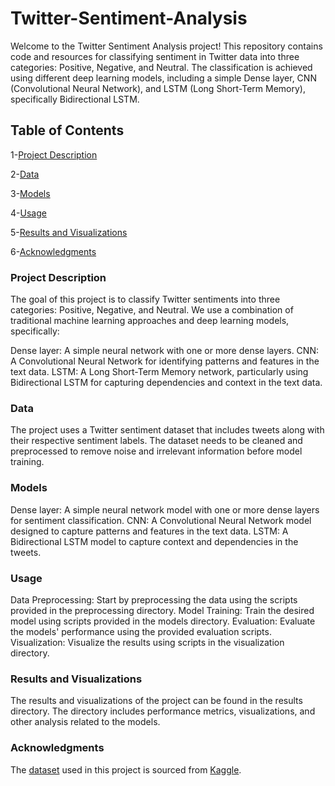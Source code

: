 # Twitter-Sentiment-Analysis
Welcome to the Twitter Sentiment Analysis project! This repository contains code and resources for classifying sentiment in Twitter data into three categories: Positive, Negative, and Neutral. The classification is achieved using different deep learning models, including a simple Dense layer, CNN (Convolutional Neural Network), and LSTM (Long Short-Term Memory), specifically Bidirectional LSTM.
## Table of Contents

1-[Project Description](#project-description)

2-[Data](#data)

3-[Models](#models)

4-[Usage](#usage)

5-[Results and Visualizations](#results-and-visualizations)

6-[Acknowledgments](#acknowledgments)

### Project Description
The goal of this project is to classify Twitter sentiments into three categories: Positive, Negative, and Neutral. We use a combination of traditional machine learning approaches and deep learning models, specifically:

Dense layer: A simple neural network with one or more dense layers.
CNN: A Convolutional Neural Network for identifying patterns and features in the text data.
LSTM: A Long Short-Term Memory network, particularly using Bidirectional LSTM for capturing dependencies and context in the text data.

### Data
The project uses a Twitter sentiment dataset that includes tweets along with their respective sentiment labels. The dataset needs to be cleaned and preprocessed to remove noise and irrelevant information before model training.

### Models
Dense layer: A simple neural network model with one or more dense layers for sentiment classification.
CNN: A Convolutional Neural Network model designed to capture patterns and features in the text data.
LSTM: A Bidirectional LSTM model to capture context and dependencies in the tweets.
### Usage
Data Preprocessing: Start by preprocessing the data using the scripts provided in the preprocessing directory.
Model Training: Train the desired model using scripts provided in the models directory.
Evaluation: Evaluate the models' performance using the provided evaluation scripts.
Visualization: Visualize the results using scripts in the visualization directory.

### Results and Visualizations
The results and visualizations of the project can be found in the results directory. The directory includes performance metrics, visualizations, and other analysis related to the models.

### Acknowledgments
The [dataset](https://www.kaggle.com/datasets/jp797498e/twitter-entity-sentiment-analysis) used in this project is sourced from [Kaggle](https://www.kaggle.com/).
